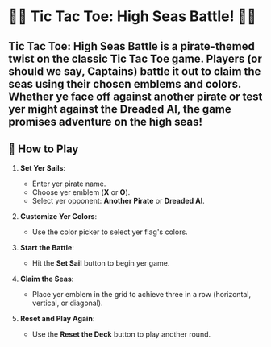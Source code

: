# 🏴‍☠️ Tic Tac Toe: High Seas Battle! 🏴‍☠️

**Tic Tac Toe: High Seas Battle** is a pirate-themed twist on the classic Tic Tac Toe game. Players (or should we say, **Captains**) battle it out to claim the seas using their chosen emblems and colors. Whether ye face off against another pirate or test yer might against the **Dreaded AI**, the game promises adventure on the high seas!
---

## 🏴 **How to Play**

1. **Set Yer Sails**:
   - Enter yer pirate name.
   - Choose yer emblem (**X** or **O**).
   - Select yer opponent: **Another Pirate** or **Dreaded AI**.

2. **Customize Yer Colors**:
   - Use the color picker to select yer flag's colors.

3. **Start the Battle**:
   - Hit the **Set Sail** button to begin yer game.

4. **Claim the Seas**:
   - Place yer emblem in the grid to achieve three in a row (horizontal, vertical, or diagonal).

5. **Reset and Play Again**:
   - Use the **Reset the Deck** button to play another round.
